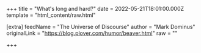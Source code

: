 
+++
title = "What's long and hard?"
date = 2022-05-21T18:01:00.000Z
template = "html_content/raw.html"

[extra]
feedName = "The Universe of Discourse"
author = "Mark Dominus"
originalLink = "https://blog.plover.com/humor/beaver.html"
raw = ""

+++

